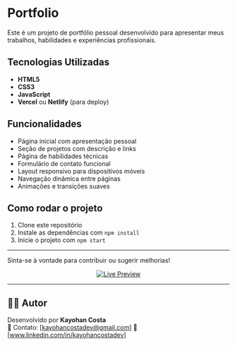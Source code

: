 # Portfolio

Este é um projeto de portfólio pessoal desenvolvido para apresentar meus trabalhos, habilidades e experiências profissionais.
## Tecnologias Utilizadas

- **HTML5**
- **CSS3**
- **JavaScript**
- **Vercel** ou **Netlify** (para deploy)

## Funcionalidades

- Página inicial com apresentação pessoal
- Seção de projetos com descrição e links
- Página de habilidades técnicas
- Formulário de contato funcional
- Layout responsivo para dispositivos móveis
- Navegação dinâmica entre páginas
- Animações e transições suaves

## Como rodar o projeto

1. Clone este repositório
2. Instale as dependências com `npm install`
3. Inicie o projeto com `npm start`

---

Sinta-se à vontade para contribuir ou sugerir melhorias!

<p align="center">
  <a href="https://kayohancostadev.netlify.app/" target="_blank">
    <img src="https://img.shields.io/badge/🔴%20Live%20Preview-Acessar%20o%20site-green?style=for-the-badge&logo=google-chrome" alt="Live Preview"/>
  </a>
</p>


---

## 👨‍🍳 Autor

Desenvolvido por **Kayohan Costa**  
📧 Contato: [kayohancostadev@gmail.com]
🔗 [www.linkedin.com/in/kayohancostadev]
